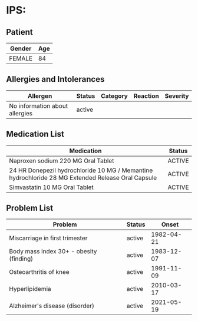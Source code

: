 # IPS:

## Patient

|Gender|Age|
|---|---|
|FEMALE|84|

## Allergies and Intolerances

|Allergen|Status|Category|Reaction|Severity|
|---|---|---|---|---|
|No information about allergies|active||||

## Medication List

|Medication|Status|
|---|---|
|Naproxen sodium 220 MG Oral Tablet|ACTIVE|
|24 HR Donepezil hydrochloride 10 MG / Memantine hydrochloride 28 MG Extended Release Oral Capsule|ACTIVE|
|Simvastatin 10 MG Oral Tablet|ACTIVE|

## Problem List

|Problem|Status|Onset|
|---|---|---|
|Miscarriage in first trimester|active|1982-04-21|
|Body mass index 30+ - obesity (finding)|active|1983-12-07|
|Osteoarthritis of knee|active|1991-11-09|
|Hyperlipidemia|active|2010-03-17|
|Alzheimer's disease (disorder)|active|2021-05-19|
